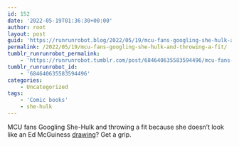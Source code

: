 ```yaml
---
id: 152
date: '2022-05-19T01:36:30+00:00'
author: root
layout: post
guid: 'https://runrunrobot.blog/2022/05/19/mcu-fans-googling-she-hulk-and-throwing-a-fit/'
permalink: /2022/05/19/mcu-fans-googling-she-hulk-and-throwing-a-fit/
tumblr_runrunrobot_permalink:
    - 'https://runrunrobot.tumblr.com/post/684640635583594496/mcu-fans-googling-she-hulk-and-throwing-a-fit'
tumblr_runrunrobot_id:
    - '684640635583594496'
categories:
    - Uncategorized
tags:
    - 'Comic books'
    - she-hulk
---
```


MCU fans Googling She-Hulk and throwing a fit because she doesn’t look like an Ed McGuiness [drawing](https://i.pinimg.com/originals/55/cf/fd/55cffd0488c28d96d05b18cee9ca615d.jpg)? Get a grip.
